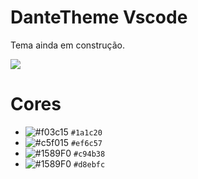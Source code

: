 # DanteTheme Vscode

Tema ainda em construção.

![](https://i.imgur.com/qYtR9PL.png)


# Cores 

- ![#f03c15](https://via.placeholder.com/15/1a1c20/000000?text=+) `#1a1c20`
- ![#c5f015](https://via.placeholder.com/15/ef6c57/000000?text=+) `#ef6c57`
- ![#1589F0](https://via.placeholder.com/15/c94b38/000000?text=+) `#c94b38`
- ![#1589F0](https://via.placeholder.com/15/d8ebfc/000000?text=+) `#d8ebfc`
